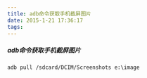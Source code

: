 ```yaml
---
title: adb命令获取手机截屏图片
date: 2015-1-21 17:36:17
tags:
---
```

##### adb命令获取手机截屏图片
```
adb pull /sdcard/DCIM/Screenshots e:\image
```